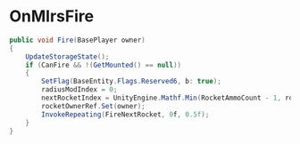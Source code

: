 <Badge type="danger" text="Carbon Compatible"/><Badge type="warning" text="Oxide Compatible"/>
# OnMlrsFire
```csharp
public void Fire(BasePlayer owner)
{
	UpdateStorageState();
	if (CanFire && !(GetMounted() == null))
	{
		SetFlag(BaseEntity.Flags.Reserved6, b: true);
		radiusModIndex = 0;
		nextRocketIndex = UnityEngine.Mathf.Min(RocketAmmoCount - 1, rocketTubes.Length - 1);
		rocketOwnerRef.Set(owner);
		InvokeRepeating(FireNextRocket, 0f, 0.5f);
	}
}

```
